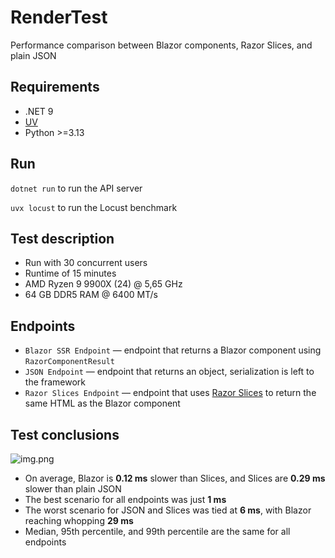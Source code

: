 ﻿# RenderTest

Performance comparison between Blazor components, Razor Slices, and plain JSON

## Requirements

* .NET 9
* [UV](https://github.com/astral-sh/uv)
* Python >=3.13

## Run

`dotnet run` to run the API server

`uvx locust` to run the Locust benchmark

## Test description

* Run with 30 concurrent users
* Runtime of 15 minutes
* AMD Ryzen 9 9900X (24) @ 5,65 GHz
* 64 GB DDR5 RAM @ 6400 MT/s

## Endpoints

* `Blazor SSR Endpoint` — endpoint that returns a Blazor component using `RazorComponentResult`
* `JSON Endpoint` — endpoint that returns an object, serialization is left to the framework
* `Razor Slices Endpoint` — endpoint that uses [Razor Slices](https://github.com/DamianEdwards/RazorSlices) to return the same HTML as the Blazor component

## Test conclusions

![img.png](images/img.png)

* On average, Blazor is **0.12 ms** slower than Slices, and Slices are **0.29 ms** slower than plain JSON
* The best scenario for all endpoints was just **1 ms**
* The worst scenario for JSON and Slices was tied at **6 ms**, with Blazor reaching whopping **29 ms**
* Median, 95th percentile, and 99th percentile are the same for all endpoints